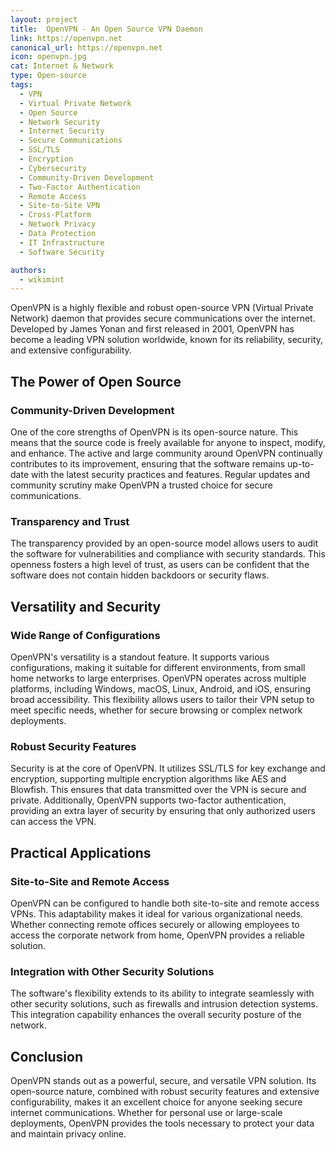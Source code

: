 ```yaml
---
layout: project
title:  OpenVPN - An Open Source VPN Daemon
link: https://openvpn.net
canonical_url: https://openvpn.net
icon: openvpn.jpg
cat: Internet & Network
type: Open-source
tags: 
  - VPN
  - Virtual Private Network
  - Open Source
  - Network Security
  - Internet Security
  - Secure Communications
  - SSL/TLS
  - Encryption
  - Cybersecurity
  - Community-Driven Development
  - Two-Factor Authentication
  - Remote Access
  - Site-to-Site VPN
  - Cross-Platform
  - Network Privacy
  - Data Protection
  - IT Infrastructure
  - Software Security

authors:
  - wikimint
---
```


OpenVPN is a highly flexible and robust open-source VPN (Virtual Private Network) daemon that provides secure communications over the internet. Developed by James Yonan and first released in 2001, OpenVPN has become a leading VPN solution worldwide, known for its reliability, security, and extensive configurability.

## The Power of Open Source

### Community-Driven Development

One of the core strengths of OpenVPN is its open-source nature. This means that the source code is freely available for anyone to inspect, modify, and enhance. The active and large community around OpenVPN continually contributes to its improvement, ensuring that the software remains up-to-date with the latest security practices and features. Regular updates and community scrutiny make OpenVPN a trusted choice for secure communications.

### Transparency and Trust

The transparency provided by an open-source model allows users to audit the software for vulnerabilities and compliance with security standards. This openness fosters a high level of trust, as users can be confident that the software does not contain hidden backdoors or security flaws.

## Versatility and Security

### Wide Range of Configurations

OpenVPN's versatility is a standout feature. It supports various configurations, making it suitable for different environments, from small home networks to large enterprises. OpenVPN operates across multiple platforms, including Windows, macOS, Linux, Android, and iOS, ensuring broad accessibility. This flexibility allows users to tailor their VPN setup to meet specific needs, whether for secure browsing or complex network deployments.

### Robust Security Features

Security is at the core of OpenVPN. It utilizes SSL/TLS for key exchange and encryption, supporting multiple encryption algorithms like AES and Blowfish. This ensures that data transmitted over the VPN is secure and private. Additionally, OpenVPN supports two-factor authentication, providing an extra layer of security by ensuring that only authorized users can access the VPN.

## Practical Applications

### Site-to-Site and Remote Access

OpenVPN can be configured to handle both site-to-site and remote access VPNs. This adaptability makes it ideal for various organizational needs. Whether connecting remote offices securely or allowing employees to access the corporate network from home, OpenVPN provides a reliable solution.

### Integration with Other Security Solutions

The software's flexibility extends to its ability to integrate seamlessly with other security solutions, such as firewalls and intrusion detection systems. This integration capability enhances the overall security posture of the network.

## Conclusion

OpenVPN stands out as a powerful, secure, and versatile VPN solution. Its open-source nature, combined with robust security features and extensive configurability, makes it an excellent choice for anyone seeking secure internet communications. Whether for personal use or large-scale deployments, OpenVPN provides the tools necessary to protect your data and maintain privacy online.